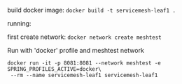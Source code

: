 build docker image: 
`docker build -t servicemesh-leaf1 . `

running: 

first create network: 
`docker network create meshtest`

Run with 'docker' profile and meshtest network
```
docker run -it -p 8081:8081 --network meshtest -e  SPRING_PROFILES_ACTIVE=docker\
 --rm --name servicemesh-leaf1 servicemesh-leaf1
```
